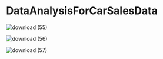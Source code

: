 # DataAnalysisForCarSalesData

![download (55)](https://user-images.githubusercontent.com/20074508/137641222-696b2021-6f4a-4e28-b668-0f3a37c458d6.png)


![download (56)](https://user-images.githubusercontent.com/20074508/137641229-76edfc06-4328-4435-afa0-bab66c1103e8.png)


![download (57)](https://user-images.githubusercontent.com/20074508/137641231-4cb461c6-0dd2-439e-9713-620e5e7d03f5.png)
